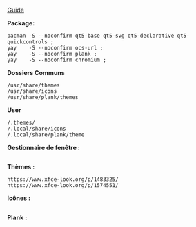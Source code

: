 [Guide](https://wiki.xfce.org/fr/howto/install_new_themes)

**Package:**
```
pacman -S --noconfirm qt5-base qt5-svg qt5-declarative qt5-quickcontrols ;
yay    -S --noconfirm ocs-url ;
yay    -S --noconfirm plank ;
yay    -S --noconfirm chromium ; 
```

**Dossiers Communs**
```
/usr/share/themes
/usr/share/icons
/usr/share/plank/themes
```

**User**
```
/.themes/
/.local/share/icons
/.local/share/plank/theme
```

**Gestionnaire de fenêtre :**
```

```

**Thèmes :**
```
https://www.xfce-look.org/p/1483325/
https://www.xfce-look.org/p/1574551/
```


**Icônes :**
```
```


**Plank :**
```
```
